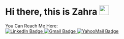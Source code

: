 <div align="left">
  <h1>
    Hi there, <bold> this is Zahra
      <img src="https://media.giphy.com/media/hvRJCLFzcasrR4ia7z/giphy.gif" width="30px"/>
  </h1>
</div>
  <div align="left">
You Can Reach Me Here:
      <div id="badges">
  <a href="https://www.linkedin.com/in/zahra-mozaffarian/">
    <img src="https://img.shields.io/badge/LinkedIn-blue?style=for-the-badge&logo=linkedin&logoColor=white" alt="LinkedIn Badge"/>
  </a>
  <a href="zahra.mzff@gmail.com">
   <img src="https://img.shields.io/badge/Gmail-red?style=for-the-badge&logo=gmail&logoColor=white" alt="Gmail Badge"/>
  </a>
  <a href="zahra.mozaffarian@yahoo.com">
     <img src="https://img.shields.io/badge/yahoo-purple?style=for-the-badge&logo=yahoo&logoColor=white" alt="YahooMail Badge"/>
  </a>
</div>
</div>
